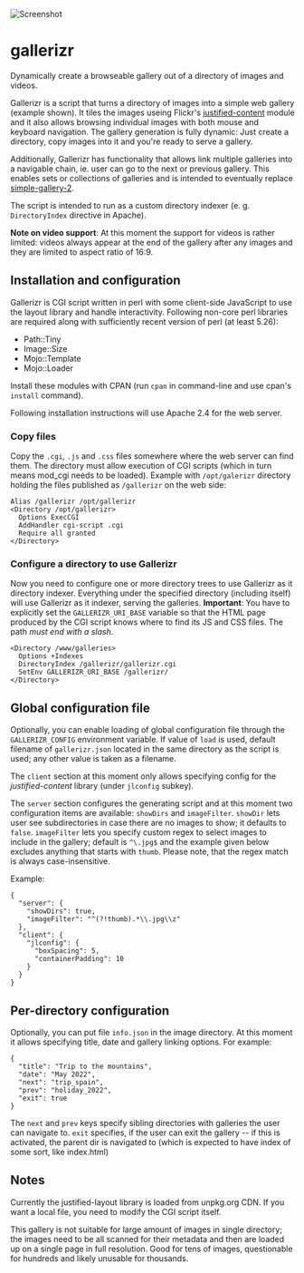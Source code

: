 ![Screenshot](https://i.imgur.com/toLsk59.jpg)

# gallerizr
Dynamically create a browseable gallery out of a directory of images and videos.

Gallerizr is a script that turns a directory of images into a simple web gallery
(example shown). It tiles the images useing Flickr's
[justified-content](http://flickr.github.io/justified-layout/) module and it
also allows browsing individual images with both mouse and keyboard navigation.
The gallery generation is fully dynamic: Just create a directory, copy images
into it and you're ready to serve a gallery.

Additionally, Gallerizr has functionality that allows link multiple galleries
into a navigable chain, ie. user can go to the next or previous gallery. This
enables sets or collections of galleries and is intended to eventually replace
[simple-gallery-2](https://github.com/borekl/simple-gallery-2).

The script is intended to run as a custom directory indexer (e. g.
`DirectoryIndex` directive in Apache).

**Note on video support**: At this moment the support for videos is rather
limited: videos always appear at the end of the gallery after any images and
they are limited to aspect ratio of 16:9.

## Installation and configuration
Gallerizr is CGI script written in perl with some client-side JavaScript to use
the layout library and handle interactivity. Following non-core perl libraries
are required along with sufficiently recent version of perl (at least 5.26):

* Path::Tiny
* Image::Size
* Mojo::Template
* Mojo::Loader

Install these modules with CPAN (run `cpan` in command-line and use cpan's
`install` command).

Following installation instructions will use Apache 2.4 for the web server.

### Copy files
Copy the `.cgi`, `.js` and `.css` files somewhere where the web server can find
them. The directory must allow execution of CGI scripts (which in turn means
mod_cgi needs to be loaded). Example with `/opt/galerizr` directory holding the
files published as `/gallerizr` on the web side:

    Alias /gallerizr /opt/gallerizr
    <Directory /opt/gallerizr>
      Options ExecCGI
      AddHandler cgi-script .cgi
      Require all granted
    </Directory>

### Configure a directory to use Gallerizr
Now you need to configure one or more directory trees to use Gallerizr as it
directory indexer. Everything under the specified directory (including itself)
will use Gallerizr as it indexer, serving the galleries. **Important**: You
have to explicitly set the `GALLERIZR_URI_BASE` variable so that the HTML
page produced by the CGI script knows where to find its JS and CSS files.
The path *must end with a slash*.

    <Directory /www/galleries>
      Options +Indexes
      DirectoryIndex /gallerizr/gallerizr.cgi
      SetEnv GALLERIZR_URI_BASE /gallerizr/
    </Directory>

## Global configuration file
Optionally, you can enable loading of global configuration file through the
`GALLERIZR_CONFIG` environment variable. If value of `load` is used, default
filename of `gallerizr.json` located in the same directory as the script is
used; any other value is taken as a filename.

The `client` section at this moment only allows specifying config for the
*justified-content* library (under `jlconfig` subkey).

The `server` section configures the generating script and at this moment two
configuration items are available:  `showDirs` and `imageFilter`. `showDir` lets
user see subdirectories in case there are no images to show; it defaults to
`false`. `imageFilter` lets you specify custom regex to select images to include
in the gallery; default is `^\.jpg$` and the example given below excludes
anything that starts with `thumb`. Please note, that the regex match is always
case-insensitive.

Example:

    {
      "server": {
        "showDirs": true,
        "imageFilter": "^(?!thumb).*\\.jpg\\z"
      },
      "client": {
        "jlconfig": {
          "boxSpacing": 5,
          "containerPadding": 10
        }
      }
    }

## Per-directory configuration
Optionally, you can put file `info.json` in the image directory. At this moment
it allows specifying title, date and gallery linking options. For example:

    {
      "title": "Trip to the mountains",
      "date": "May 2022",
      "next": "trip_spain",
      "prev": "holiday_2022",
      "exit": true
    }

The `next` and `prev` keys specify sibling directories with galleries the user
can navigate to. `exit` specifies, if the user can exit the gallery -- if this
is activated, the parent dir is navigated to (which is expected to have index
of some sort, like index.html)

## Notes
Currently the justified-layout library is loaded from unpkg.org CDN. If you want
a local file, you need to modify the CGI script itself.

This gallery is not suitable for large amount of images in single directory; the
images need to be all scanned for their metadata and then are loaded up on a
single page in full resolution. Good for tens of images, questionable for
hundreds and likely unusable for thousands.
